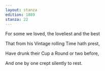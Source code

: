 ```yaml
---
layout: stanza
edition: 1889
stanza: 22
---
```


For some we loved, the loveliest and the best

That from his Vintage rolling Time hath prest,

Have drunk their Cup a Round or two before,

And one by one crept silently to rest.